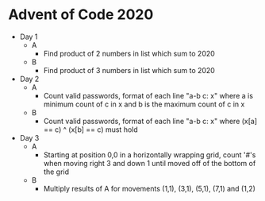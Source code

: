 # Advent of Code 2020

- Day 1
  - A
    - Find product of 2 numbers in list which sum to 2020
  - B
    - Find product of 3 numbers in list which sum to 2020
- Day 2
  - A
    - Count valid passwords, format of each line "a-b c: x" where a is minimum count of c in x and b is the maximum count of c in x 
  - B
    - Count valid passwords, format of each line "a-b c: x" where (x[a] == c) ^ (x[b] == c) must hold
- Day 3
  - A
    - Starting at position 0,0 in a horizontally wrapping grid, count '#'s when moving right 3 and down 1 until moved off of the bottom of the grid
  - B
    - Multiply results of A for movements (1,1), (3,1), (5,1), (7,1) and (1,2)